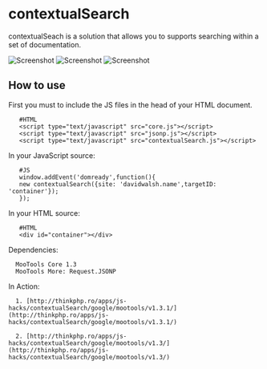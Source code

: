 contextualSearch
================
contextualSeach is a solution that allows you to supports searching within a set of documentation.

![Screenshot](http://farm5.static.flickr.com/4043/4589287717_19587310ee_o.png)
![Screenshot](http://farm5.static.flickr.com/4072/4592085840_2efe301441_o.png)
![Screenshot](http://farm5.static.flickr.com/4025/4591586461_b8ae8ae617_o.png)

How to use
----------

First you must to include the JS files in the head of your HTML document.
       
       #HTML
       <script type="text/javascript" src="core.js"></script>
       <script type="text/javascript" src="jsonp.js"></script>
       <script type="text/javascript" src="contextualSearch.js"></script>

In your JavaScript source: 

       #JS 
       window.addEvent('domready',function(){
       new contextualSearch({site: 'davidwalsh.name',targetID: 'container'});
       });

In your HTML source: 

       #HTML
       <div id="container"></div>


Dependencies:

      MooTools Core 1.3
      MooTools More: Request.JSONP

In Action:  

      1. [http://thinkphp.ro/apps/js-hacks/contextualSearch/google/mootools/v1.3.1/](http://thinkphp.ro/apps/js-hacks/contextualSearch/google/mootools/v1.3.1/)

      2. [http://thinkphp.ro/apps/js-hacks/contextualSearch/google/mootools/v1.3/](http://thinkphp.ro/apps/js-hacks/contextualSearch/google/mootools/v1.3/) 